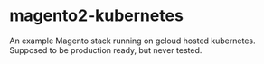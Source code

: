 # magento2-kubernetes
An example Magento stack running on gcloud hosted kubernetes. Supposed to be production ready, but never tested.
